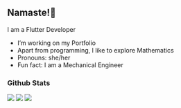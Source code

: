 ## Namaste!🙏

I am a Flutter Developer

- I’m working on my Portfolio<!-- - I’m currently learning Python -->
- Apart from programming, I like to explore Mathematics
- Pronouns: she/her
- Fun fact: I am a Mechanical Engineer 


### Github Stats

<img src="http://github-readme-streak-stats.herokuapp.com?user=ReachPooja&theme=tokyonight">
<img src="https://github-readme-stats.vercel.app/api?username=ReachPooja&&show_icons=true&theme=tokyonight&line_height=35&count_private=true">
<img src="https://github-readme-stats.vercel.app/api/top-langs/?username=ReachPooja&hide=css,html&theme=tokyonight">
